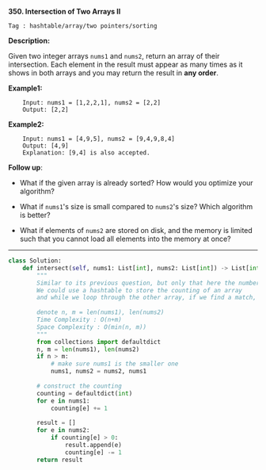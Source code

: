 **350. Intersection of Two Arrays II**

```Tag : hashtable/array/two pointers/sorting```

**Description:**

Given two integer arrays ```nums1``` and ```nums2```, return an array of their intersection. Each element in the result must appear as many times as it shows in both arrays and you may return the result in **any order**.

**Example1:**

        Input: nums1 = [1,2,2,1], nums2 = [2,2]
        Output: [2,2]

**Example2:**

        Input: nums1 = [4,9,5], nums2 = [9,4,9,8,4]
        Output: [4,9]
        Explanation: [9,4] is also accepted.

**Follow up**: 

+ What if the given array is already sorted? How would you optimize your algorithm?

+ What if ```nums1```'s size is small compared to ```nums2```'s size? Which algorithm is better?

+ What if elements of ```nums2``` are stored on disk, and the memory is limited such that you cannot load all elements into the memory at once? 

-----------

```python
class Solution:
    def intersect(self, nums1: List[int], nums2: List[int]) -> List[int]:
        """
        Similar to its previous question, but only that here the number might appear multiple times
        We could use a hashtable to store the counting of an array 
        and while we loop through the other array, if we find a match, we decrease the count by 1
        
        denote n, m = len(nums1), len(nums2)
        Time Complexity : O(n+m)
        Space Complexity : O(min(n, m))
        """
        from collections import defaultdict
        n, m = len(nums1), len(nums2)
        if n > m:
            # make sure nums1 is the smaller one
            nums1, nums2 = nums2, nums1
            
        # construct the counting
        counting = defaultdict(int)
        for e in nums1:
            counting[e] += 1
            
        result = []
        for e in nums2:
            if counting[e] > 0:
                result.append(e)
                counting[e] -= 1
        return result
        
```

